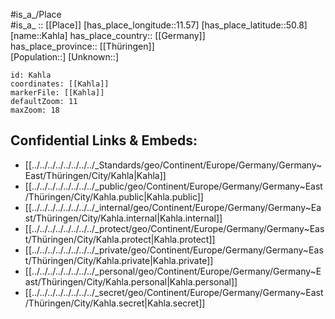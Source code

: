 ﻿---
location: [50.8,11.57] 
mapzoom: [7,12] 
mapmarker: city 
type: City
tags:
- geo/City


SpocWebEntityId: 31250
isDeleted: false
confidential: public

---
#is_a_/Place  
#is_a_ :: [[Place]] 
[has_place_longitude::11.57] 
[has_place_latitude::50.8] 
[name::Kahla] 
has_place_country:: [[Germany]]  
has_place_province:: [[Thüringen]]  
[Population::] 
[Unknown::] 


```leaflet
id: Kahla
coordinates: [[Kahla]] 
markerFile: [[Kahla]] 
defaultZoom: 11 
maxZoom: 18
```


## Confidential Links & Embeds: 
- [[../../../../../../../../_Standards/geo/Continent/Europe/Germany/Germany~East/Thüringen/City/Kahla|Kahla]] 
- [[../../../../../../../../_public/geo/Continent/Europe/Germany/Germany~East/Thüringen/City/Kahla.public|Kahla.public]] 
- [[../../../../../../../../_internal/geo/Continent/Europe/Germany/Germany~East/Thüringen/City/Kahla.internal|Kahla.internal]] 
- [[../../../../../../../../_protect/geo/Continent/Europe/Germany/Germany~East/Thüringen/City/Kahla.protect|Kahla.protect]] 
- [[../../../../../../../../_private/geo/Continent/Europe/Germany/Germany~East/Thüringen/City/Kahla.private|Kahla.private]] 
- [[../../../../../../../../_personal/geo/Continent/Europe/Germany/Germany~East/Thüringen/City/Kahla.personal|Kahla.personal]] 
- [[../../../../../../../../_secret/geo/Continent/Europe/Germany/Germany~East/Thüringen/City/Kahla.secret|Kahla.secret]] 
